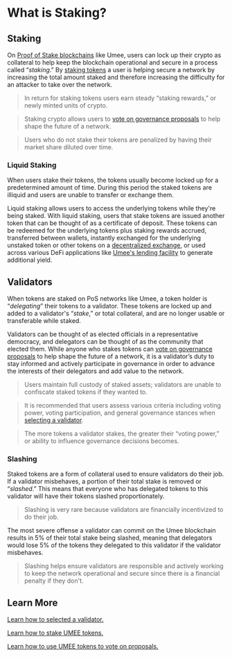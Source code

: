 # What is Staking?

## Staking

On [Proof of Stake blockchains](/users/blockchain-basics/what-is-blockchain.html#types-of-blockchains) like Umee, users can lock up their crypto as collateral to help keep the blockchain operational and secure in a process called “_staking_.” By [staking tokens](/users/staking-umee/staking-umee) a user is helping secure a network by increasing the total amount staked and therefore increasing the difficulty for an attacker to take over the network.

> In return for staking tokens users earn steady “staking rewards,” or newly minted units of crypto.

> Staking crypto allows users to [vote on governance proposals](/users/governance/voting) to help shape the future of a network.

> Users who do not stake their tokens are penalized by having their market share diluted over time.

### Liquid Staking

When users stake their tokens, the tokens usually become locked up for a predetermined amount of time. During this period the staked tokens are illiquid and users are unable to transfer or exchange them.

Liquid staking allows users to access the underlying tokens while they're being staked. With liquid staking, users that stake tokens are issued another token that can be thought of as a certificate of deposit. These tokens can be redeemed for the underlying tokens plus staking rewards accrued, transferred between wallets, instantly exchanged for the underlying unstaked token or other tokens on a [decentralized exchange](/users/blockchain-basics/what-is-defi.html#what-is-a-dex), or used across various DeFi applications like [Umee's lending facility](/users/using-the-web-app/supply-withdraw) to generate additional yield.

## Validators

When tokens are staked on PoS networks like Umee, a token holder is “_delegating_” their tokens to a validator. These tokens are locked up and added to a validator's “_stake_,” or total collateral, and are no longer usable or transferable while staked.

Validators can be thought of as elected officials in a representative democracy, and delegators can be thought of as the community that elected them. While anyone who stakes tokens can [vote on governance proposals](/users/governance/voting) to help shape the future of a network, it is a validator’s duty to stay informed and actively participate in governance in order to advance the interests of their delegators and add value to the network.

> Users maintain full custody of staked assets; validators are unable to confiscate staked tokens if they wanted to.

> It is recommended that users assess various criteria including voting power, voting participation, and general governance stances when [selecting a validator](/users/staking-umee/selecting-validator).

> The more tokens a validator stakes, the greater their “voting power,” or ability to influence governance decisions becomes.

### Slashing

Staked tokens are a form of collateral used to ensure validators do their job. If a validator misbehaves, a portion of their total stake is removed or “_slashed_.” This means that everyone who has delegated tokens to this validator will have their tokens slashed proportionately.

> Slashing is very rare because validators are financially incentivized to do their job.

The most severe offense a validator can commit on the Umee blockchain results in 5% of their total stake being slashed, meaning that delegators would lose 5% of the tokens they delegated to this validator if the validator misbehaves.

> Slashing helps ensure validators are responsible and actively working to keep the network operational and secure since there is a financial penalty if they don't.

## Learn More

[Learn how to selected a validator.](/users/staking-umee/selecting-validator)

[Learn how to stake UMEE tokens.](/users/staking-umee/staking-umee)

[Learn how to use UMEE tokens to vote on proposals.](/users/governance/voting)